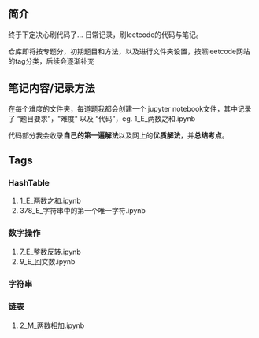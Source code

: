 ## 简介

终于下定决心刷代码了... 日常记录，刷leetcode的代码与笔记。

仓库即将按专题分，初期题目和方法，以及进行文件夹设置，按照leetcode网站的tag分类，后续会逐渐补充

## 笔记内容/记录方法

在每个难度的文件夹，每道题我都会创建一个 jupyter notebook文件，其中记录了 “题目要求”，"难度" 以及 “代码”，eg. 1_E_两数之和.ipynb

代码部分我会收录**自己的第一遍解法**以及网上的**优质解法**，并**总结考点**。

## Tags

### HashTable

1. 1_E_两数之和.ipynb
2. 378_E_字符串中的第一个唯一字符.ipynb

### 数字操作

1. 7_E_整数反转.ipynb
2. 9_E_回文数.ipynb

### 字符串


### 链表

1. 2_M_两数相加.ipynb
